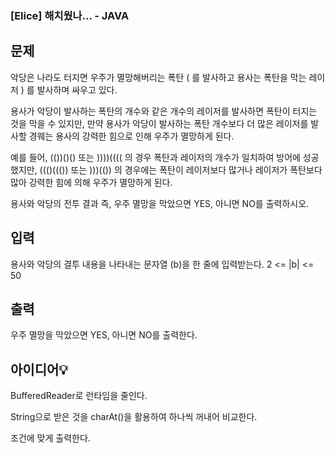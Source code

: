 ### [Elice] 해치웠나... - JAVA


## 문제
악당은 나라도 터지면 우주가 멸망해버리는 폭탄 ( 를 발사하고 용사는 폭탄을 막는 레이저 ) 를 발사하며 싸우고 있다.

용사가 악당이 발사하는 폭탄의 개수와 같은 개수의 레이저를 발사하면 폭탄이 터지는 것을 막을 수 있지만, 만약 용사가 악당이 발사하는 폭탄 개수보다 더 많은 레이저를 발사할 경웨는 용사의 강력한 힘으로 인해 우주가 멸망하게 된다.

예를 들어, (())()() 또는 ))))(((( 의 경우 폭탄과 레이저의 개수가 일치하여 방어에 성공했지만, ((()((()) 또는 )))(()) 의 경우에는 폭탄이 레이저보다 많거나 레이저가 폭탄보다 많아 강력한 힘에 의해 우주가 멸망하게 된다.

용사와 악당의 전투 결과 즉, 우주 멸망을 막았으면 YES, 아니면 NO를 출력하시오.

## 입력
용사와 악당의 결투 내용을 나타내는 문자열 (b)을 한 줄에 입력받는다.
2 <= |b| <= 50

## 출력
우주 멸망을 막았으면 YES, 아니면 NO를 출력한다.

## 아이디어💡
BufferedReader로 런타임을 줄인다.

String으로 받은 것을 charAt()을 활용하여 하나씩 꺼내어 비교한다.

조건에 맞게 출력한다.
